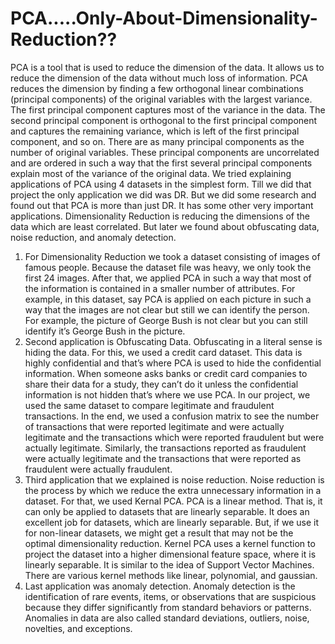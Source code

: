 # PCA.....Only-About-Dimensionality-Reduction??
PCA is a tool that is used to reduce the dimension of the data. It allows us to reduce the dimension of the data without much loss of information. PCA reduces the dimension by finding a few orthogonal linear combinations (principal components) of the original variables with the largest variance.
The first principal component captures most of the variance in the data. The second principal component is orthogonal to the first principal component and captures the remaining variance, which is left of the first principal component, and so on. There are as many principal components as the number of original variables. These principal components are uncorrelated and are ordered in such a way that the first several principal components explain most of the variance of the original data. 
We tried explaining applications of PCA using 4 datasets in the simplest form. Till we did that project the only application we did was DR. But we did some research and found out that PCA is more than just DR.  It has some other very important applications. Dimensionality Reduction is reducing the dimensions of the data which are least correlated. But later we found about obfuscating data, noise reduction, and anomaly detection.
1.	For Dimensionality Reduction we took a dataset consisting of images of famous people. Because the dataset file was heavy, we only took the first 24 images. After that, we applied PCA in such a way that most of the information is contained in a smaller number of attributes. For example, in this dataset, say PCA is applied on each picture in such a way that the images are not clear but still we can identify the person. For example, the picture of George Bush is not clear but you can still identify it’s George Bush in the picture.
2.	Second application is Obfuscating Data. Obfuscating in a literal sense is hiding the data. For this, we used a credit card dataset. This data is highly confidential and that’s where PCA is used to hide the confidential information. When someone asks banks or credit card companies to share their data for a study, they can’t do it unless the confidential information is not hidden that’s where we use PCA. In our project, we used the same dataset to compare legitimate and fraudulent transactions. In the end, we used a confusion matrix to see the number of transactions that were reported legitimate and were actually legitimate and the transactions which were reported fraudulent but were actually legitimate. Similarly, the transactions reported as fraudulent were actually legitimate and the transactions that were reported as fraudulent were actually fraudulent.
3.	Third application that we explained is noise reduction. Noise reduction is the process by which we reduce the extra unnecessary information in a dataset. For that, we used Kernal PCA.
PCA is a linear method. That is, it can only be applied to datasets that are linearly separable. It does an excellent job for datasets, which are linearly separable. But, if we use it for non-linear datasets, we might get a result that may not be the optimal dimensionality reduction. Kernel PCA uses a kernel function to project the dataset into a higher dimensional feature space, where it is linearly separable. It is similar to the idea of Support Vector Machines.
There are various kernel methods like linear, polynomial, and gaussian.
4.	Last application was anomaly detection. Anomaly detection is the identification of rare events, items, or observations that are suspicious because they differ significantly from standard behaviors or patterns. Anomalies in data are also called standard deviations, outliers, noise, novelties, and exceptions.

